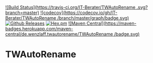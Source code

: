 [![Build Status](https://travis-ci.org/IT-Berater/TWAutoRename
.svg?branch=master)](https://travis-ci.org/IT-Berater/TWAutoRename) 
[![codecov](https://codecov.io/gh/IT-Berater/TWAutoRename
/branch/master/graph/badge.svg)](https://codecov.io/gh/IT-Berater/TWAutoRename) 
[![Github Releases](https://img.shields.io/github/downloads/atom/atom/latest/total.svg)](https://github.com/IT-Berater/TWAutoRename)
[![Hex.pm](https://img.shields.io/hexpm/l/plug.svg)](https://github.com/IT-Berater/TWAutoRename)
[![Maven Central](https://maven-badges.herokuapp.com/maven-central/de.wenzlaff.twautorename/TWAutoRename
/badge.svg)](https://maven-badges.herokuapp.com/maven-central/TWAutoRename)


# TWAutoRename

